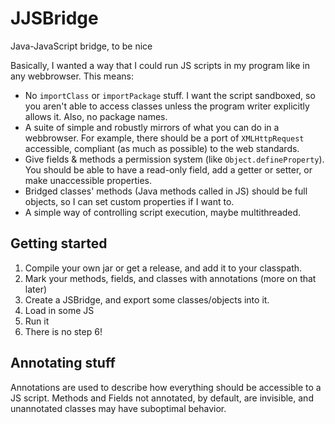 # JJSBridge
Java-JavaScript bridge, to be nice

Basically, I wanted a way that I could run JS scripts in my program like in any webbrowser. This means:
 - No `importClass` or `importPackage` stuff. I want the script sandboxed, so you aren't able to access classes unless the program writer explicitly allows it. Also, no package names.
 - A suite of simple and robustly mirrors of what you can do in a webbrowser. For example, there should be a port of `XMLHttpRequest` accessible, compliant (as much as possible) to the web standards.
 - Give fields & methods a permission system (like `Object.defineProperty`). You should be able to have a read-only field, add a getter or setter, or make unaccessible properties.
 - Bridged classes' methods (Java methods called in JS) should be full objects, so I can set custom properties if I want to.
 - A simple way of controlling script execution, maybe multithreaded.

## Getting started

1. Compile your own jar or get a release, and add it to your classpath.
2. Mark your methods, fields, and classes with annotations (more on that later)
3. Create a JSBridge, and export some classes/objects into it.
4. Load in some JS
5. Run it
6. There is no step 6!

## Annotating stuff

Annotations are used to describe how everything should be accessible to a JS script. Methods and Fields not annotated, by default, are invisible, and unannotated classes may have suboptimal behavior.
